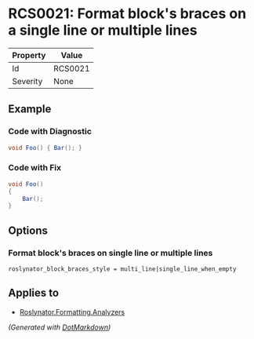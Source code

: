 # RCS0021: Format block's braces on a single line or multiple lines

| Property | Value   |
| -------- | ------- |
| Id       | RCS0021 |
| Severity | None    |

## Example

### Code with Diagnostic

```csharp
void Foo() { Bar(); }
```

### Code with Fix

```csharp
void Foo()
{
    Bar();
}
```

## Options

### Format block's braces on single line or multiple lines

```editorconfig
roslynator_block_braces_style = multi_line|single_line_when_empty
```

## Applies to

* [Roslynator.Formatting.Analyzers](https://www.nuget.org/packages/Roslynator.Formatting.Analyzers)


*\(Generated with [DotMarkdown](http://github.com/JosefPihrt/DotMarkdown)\)*